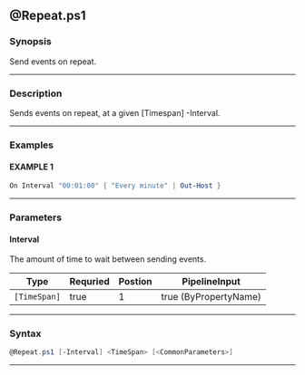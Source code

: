 
@Repeat.ps1
-----------
### Synopsis
Send events on repeat.

---
### Description

Sends events on repeat, at a given [Timespan] -Interval.

---
### Examples
#### EXAMPLE 1
```PowerShell
On Interval "00:01:00" { "Every minute" | Out-Host }
```

---
### Parameters
#### **Interval**

The amount of time to wait between sending events.



|Type            |Requried|Postion|PipelineInput        |
|----------------|--------|-------|---------------------|
|```[TimeSpan]```|true    |1      |true (ByPropertyName)|
---
### Syntax
```PowerShell
@Repeat.ps1 [-Interval] <TimeSpan> [<CommonParameters>]
```
---


